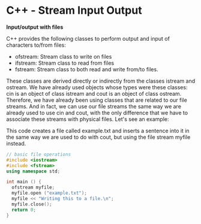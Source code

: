 # C++ - Stream Input Output

<b>Input/output with files</b>

C++ provides the following classes to perform output and input of characters to/from files:
  - ofstream: Stream class to write on files
  - ifstream: Stream class to read from files
  - fstream: Stream class to both read and write from/to files.

These classes are derived directly or indirectly from the classes istream and ostream. We have already used objects whose types were these classes: cin is an object of class istream and cout is an object of class ostream. Therefore, we have already been using classes that are related to our file streams. And in fact, we can use our file streams the same way we are already used to use cin and cout, with the only difference that we have to associate these streams with physical files. Let's see an example:

This code creates a file called example.txt and inserts a sentence into it in the same way we are used to do with cout, but using the file stream myfile instead.

```cpp
// basic file operations
#include <iostream>
#include <fstream>
using namespace std;

int main () {
  ofstream myfile;
  myfile.open ("example.txt");
  myfile << "Writing this to a file.\n";
  myfile.close();
  return 0;
}
```


